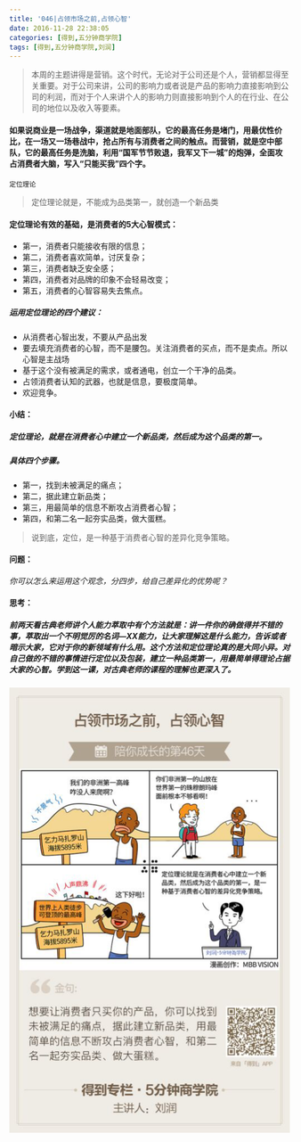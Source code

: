 ```yaml
---
title: '046|占领市场之前,占领心智'
date: 2016-11-28 22:38:05
categories: [得到,五分钟商学院]
tags: [得到,五分钟商学院,刘润]
---
```




> 本周的主题讲得是营销。这个时代，无论对于公司还是个人，营销都显得至关重要。对于公司来讲，公司的影响力或者说是产品的影响力直接影响到公司的利润，而对于个人来讲个人的影响力则直接影响到个人的在行业、在公司的地位以及收入等要素。

#### 如果说商业是一场战争，渠道就是地面部队，它的最高任务是堵门，用最优性价比，在一场又一场巷战中，抢占所有与消费者之间的触点。而营销，就是空中部队，它的最高任务是洗脑，利用“国军节节败退，我军又下一城”的炮弹，全面攻占消费者大脑，写入“只能买我”四个字。

<!-- more --> 
`定位理论`

>定位理论就是，不能成为品类第一，就创造一个新品类

#### 定位理论有效的基础，是消费者的5大心智模式：
- 第一，消费者只能接收有限的信息；
- 第二，消费者喜欢简单，讨厌复杂；
- 第三，消费者缺乏安全感；
- 第四，消费者对品牌的印象不会轻易改变；
- 第五，消费者的心智容易失去焦点。


##### 运用定位理论的四个建议：

* 从消费者心智出发，不要从产品出发
* 要去填充消费者的心智，而不是腰包。关注消费者的买点，而不是卖点。所以心智是主战场
* 基于这个没有被满足的需求，或者通电，创立一个干净的品类。
* 占领消费者认知的武器，也就是信息，要极度简单。
* 欢迎竞争。

#### 小结：

##### 定位理论，就是在消费者心中建立一个新品类，然后成为这个品类的第一。
##### 具体四个步骤。
- 第一，找到未被满足的痛点；
- 第二，据此建立新品类；
- 第三，用最简单的信息不断攻占消费者心智；
- 第四，和第二名一起夯实品类，做大蛋糕。 

>说到底，定位，是一种基于消费者心智的差异化竞争策略。

#### 问题：

*你可以怎么来运用这个观念，分四步，给自己差异化的优势呢？*


#### 思考：

##### 前两天看古典老师讲个人能力萃取中有个方法就是：讲一件你的确做得并不错的事，萃取出一个不明觉厉的名词—XX能力，让大家理解这是什么能力，告诉或者暗示大家，它对于你的新领域有什么用。这个方法和定位理论真的是大同小异。对自己做的不错的事情进行定位以及包装，建立一种品类第一，用最简单得理论占据大家的心智。学到这一课，对古典老师的课程的理解也更深入了。
![定位理论就是，不能成为品类第一，就创造一个新品类](046/yingxiao.png)

